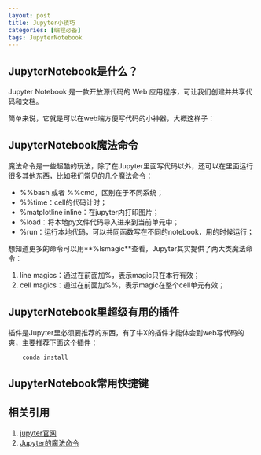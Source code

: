 ```yaml
---
layout: post
title: Jupyter小技巧
categories: [编程必备]
tags: JupyterNotebook
---
```


## JupyterNotebook是什么？
Jupyter Notebook 是一款开放源代码的 Web 应用程序，可让我们创建并共享代码和文档。

简单来说，它就是可以在web端方便写代码的小神器，大概这样子：


## JupyterNotebook魔法命令
魔法命令是一些超酷的玩法，除了在Jupyter里面写代码以外，还可以在里面运行很多其他东西，比如我们常见的几个魔法命令：

- %%bash 或者 %%cmd，区别在于不同系统；
- %%time：cell的代码计时；
- %matplotline inline：在jupyter内打印图片；
- %load：将本地py文件代码导入进来到当前单元中；
- %run：运行本地代码，可以共同函数写在不同的notebook，用的时候运行；

想知道更多的命令可以用**%lsmagic**查看，Jupyter其实提供了两大类魔法命令：
1. line magics：通过在前面加%，表示magic只在本行有效；
2. cell magics：通过在前面加%%，表示magic在整个cell单元有效；


## JupyterNotebook里超级有用的插件

插件是Jupyter里必须要推荐的东西，有了牛X的插件才能体会到web写代码的爽，主要推荐下面这个插件：
``` conda
    conda install
```

## JupyterNotebook常用快捷键


## 相关引用
1. [jupyter官网](https://jupyter.org/)
2. [Jupyter的魔法命令](https://blog.csdn.net/sinat_22840937/article/details/80315378)



